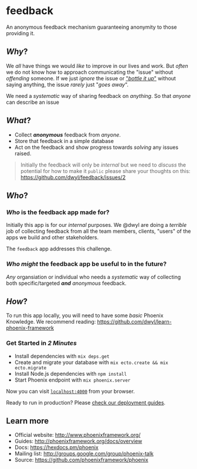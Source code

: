 # feedback

An anonymous feedback mechanism guaranteeing anonymity to those providing it.

## _Why_?

We _all_ have things we would _like_ to improve in our lives and work.
But _often_ we do not know how to approach communicating the "issue"
without _offending_ someone.
If we just _ignore_ the issue or
["_bottle it up_"](https://youtu.be/tf92q6Vrj2o)
without saying anything,
the issue _rarely_ just "_goes away_".

We need a _systematic_ way of sharing feedback on _anything_.
So that _anyone_ can describe an issue


## _What_?

+ Collect ***anonymous*** feedback from _anyone_.
+ Store that feedback in a simple database
+ Act on the feedback and show progress towards _solving_ any issues raised.

> Initially the feedback will only be _internal_ but we need
to _discuss_ the potential for how to make it `public`
please share your thoughts on this: https://github.com/dwyl/feedback/issues/2



## _Who_?

### _Who_ is the feedback app made for?

Initially this app is for our _internal_ purposes.
We @dwyl are doing a _terrible_ job of collecting feedback from
all the team members, clients,
"users" of the apps we build and other stakeholders.

The `feedback` app addresses this challenge.

### _Who_ _might_ the feedback app be useful to in the future?

_Any_ organsiation or individual who needs a _systematic_ way of collecting
both specific/targeted ***and*** _anonymous_ feedback.


## _How_?

To run this app locally, you will need to have some _basic_ Phoenix Knowledge.
We recommend reading: https://github.com/dwyl/learn-phoenix-framework

### Get Started in _2 Minutes_


+ Install dependencies with `mix deps.get`
+ Create and migrate your database with `mix ecto.create && mix ecto.migrate`
+ Install Node.js dependencies with `npm install`
+ Start Phoenix endpoint with `mix phoenix.server`

Now you can visit [`localhost:4000`](http://localhost:4000) from your browser.

Ready to run in production? Please [check our deployment guides](http://www.phoenixframework.org/docs/deployment).

## Learn more

  * Official website: http://www.phoenixframework.org/
  * Guides: http://phoenixframework.org/docs/overview
  * Docs: https://hexdocs.pm/phoenix
  * Mailing list: http://groups.google.com/group/phoenix-talk
  * Source: https://github.com/phoenixframework/phoenix

